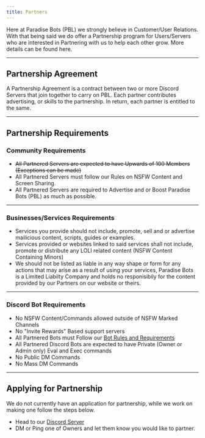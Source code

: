 ```yaml
---
title: Partners
---
```


Here at Paradise Bots (PBL) we strongly believe in Customer/User Relations. 
With that being said we do offer a Partnership program for Users/Servers who are interested in Partnering with us to help each other grow. More details can be found here.

---

## Partnership Agreement
A Partnership Agreement is a contract between two or more Discord Servers that join together to carry on PBL.
Each partner contributes advertising, or skills to the partnership. In return, each partner is entitled to the same. 

---

## Partnership Requirements

### Community Requirements
* ~~All Partnered Servers are expected to have Upwards of 100 Members (Exceptions can be made)~~
* All Partnered Servers must follow our Rules on NSFW Content and Screen Sharing.
* All Partnered Servers are required to Advertise and or Boost Paradise Bots (PBL) as much as possible.

---

### Businesses/Services Requirements
* Services you provide should not include, promote, sell and or advertise mailicious content, scripts, guides or examples.
* Services provided or websites linked to said services shall not include, promote or distribute any LOLI related content (NSFW Content Containing Minors)
* We should not be listed as liable in any way shape or form for any actions that may arise as a result of using your services, Paradise Bots is a Limited Liabilty Company and holds no responisibily for the content provided by our Partners on our website or theirs. 

---

### Discord Bot Requirements
* No NSFW Content/Commands allowed outside of NSFW Marked Channels
* No "Invite Rewards" Based support servers
* All Partnered Bots must Follow our [Bot Rules and Requirements](https://paradisebots.net/botrules) 
* All Partnered Discord Bots are expected to have Private (Owner or Admin only) Eval and Exec commands
* No Public DM Commands
* No Mass DM Commands

---

## Applying for Partnership
We do not currently have an application for partnership, while we work on making one follow the steps below.
* Head to our [Discord Server](https://discord.gg/PbqDufm)
* DM or Ping one of Owners and let them know you would like to partner.
